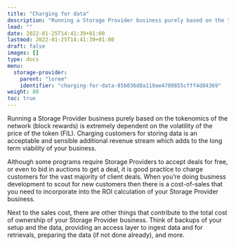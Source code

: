 ```yaml
---
title: "Charging for data"
description: "Running a Storage Provider business purely based on the tokenomics of the network (block rewards) is extremely dependent on the volatility of the price of the token (FIL)."
lead: ""
date: 2022-01-25T14:41:39+01:00
lastmod: 2022-01-25T14:41:39+01:00
draft: false
images: []
type: docs
menu:
  storage-provider:
    parent: "lorem"
    identifier: "charging-for-data-85b036d8a119ae4709855cfff4d84369"
weight: 80
toc: true
---
```


Running a Storage Provider business purely based on the tokenomics of the network (block rewards) is extremely dependent on the volatility of the price of the token (FIL). Charging customers for storing data is an acceptable and sensible additional revenue stream which adds to the long term viability of your business.

Although some programs <!--TODO STEF which? examples--> require Storage Providers to accept deals for free, or even to bid in auctions to get a deal, it is good practice to charge customers for the vast majority of client deals. When you’re doing business development to scout for new customers then there is a cost-of-sales that you need to incorporate into the ROI calculation of your Storage Provider business.

Next to the sales cost, there are other things that contribute to the total cost of ownership of your Storage Provider business. Think of backups of your setup and the data, providing an access layer to ingest data and for retrievals, preparing the data (if not done already), and more.
<!-- TODO STEF I feel this section needs a lot more example detail. It basically says 3 different business models are in play, but raises more questions than it answers -->